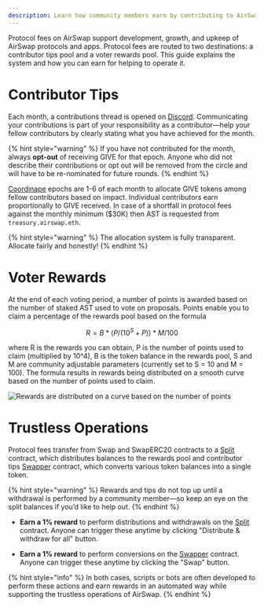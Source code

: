 ```yaml
---
description: Learn how community members earn by contributing to AirSwap
---
```


Protocol fees on AirSwap support development, growth, and upkeep of AirSwap protocols and apps. Protocol fees are routed to two destinations: a contributor tips pool and a voter rewards pool. This guide explains the system and how you can earn for helping to operate it.

# Contributor Tips

Each month, a contributions thread is opened on [Discord](https://chat.airswap.io). Communicating your contributions is part of your responsibility as a contributor—help your fellow contributors by clearly stating what you have achieved for the month.

{% hint style="warning" %}
If you have not contributed for the month, always **opt-out** of receiving GIVE for that epoch. Anyone who did not describe their contributions or opt out will be removed from the circle and will have to be re-nominated for future rounds.
{% endhint %}

[Coordinape](https://coordinape.com) epochs are 1-6 of each month to allocate GIVE tokens among fellow contributors based on impact. Individual contributors earn proportionally to GIVE received. In case of a shortfall in protocol fees against the monthly minimum ($30K) then AST is requested from `treasury.airswap.eth`.

{% hint style="warning" %}
The allocation system is fully transparent. Allocate fairly and honestly!
{% endhint %}

# Voter Rewards

At the end of each voting period, a number of points is awarded based on the number of staked AST used to vote on proposals. Points enable you to claim a percentage of the rewards pool based on the formula

$$
R = B * (P / (10^S +P )) * M/100
$$

where R is the rewards you can obtain, P is the number of points used to claim (multiplied by 10^4), B is the token balance in the rewards pool, S and M are community adjustable parameters (currently set to S = 10 and M = 100). The formula results in rewards being distributed on a smooth curve based on the number of points used to claim.

![Rewards are distributed on a curve based on the number of points](../.gitbook/assets/rewards.svg)

# Trustless Operations

Protocol fees transfer from Swap and SwapERC20 contracts to a [Split](https://docs.splits.org/core/split) contract, which distributes balances to the rewards pool and contributor tips [Swapper](https://docs.splits.org/core/swapper) contract, which converts various token balances into a single token.

{% hint style="warning" %}
Rewards and tips do not top up until a withdrawal is performed by a community member—so keep an eye on the split balances if you’d like to help out.
{% endhint %}

- **Earn a 1% reward** to perform distributions and withdrawals on the [Split](https://app.0xsplits.xyz/accounts/0xaD30f7EEBD9Bd5150a256F47DA41d4403033CdF0/) contract. Anyone can trigger these anytime by clicking "Distribute & withdraw for all" button.

- **Earn a 1% reward** to perform conversions on the [Swapper](https://app.splits.org/accounts/0x8a14D4a671fBe267844B08D9748eD946348aEbFD/) contract. Anyone can trigger these anytime by clicking the "Swap" button.

{% hint style="info" %}
In both cases, scripts or bots are often developed to perform these actions and earn rewards in an automated way while supporting the trustless operations of AirSwap.
{% endhint %}
